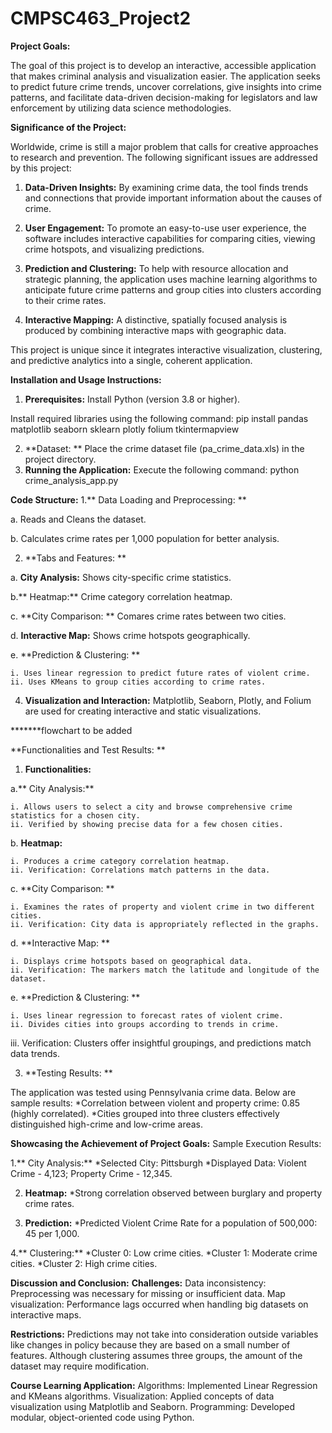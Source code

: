 # CMPSC463_Project2

**Project Goals:**

The goal of this project is to develop an interactive, accessible application that makes criminal analysis and visualization easier. The application seeks to predict future crime trends, uncover correlations, give insights into crime patterns, and facilitate data-driven decision-making for legislators and law enforcement by utilizing data science methodologies.

**Significance of the Project:**

Worldwide, crime is still a major problem that calls for creative approaches to research and prevention. The following significant issues are addressed by this project:

1. **Data-Driven Insights:** By examining crime data, the tool finds trends and connections that provide important information about the causes of crime.
   
2. **User Engagement:** To promote an easy-to-use user experience, the software includes interactive capabilities for comparing cities, viewing crime hotspots, and visualizing predictions.
   
3. **Prediction and Clustering:** To help with resource allocation and strategic planning, the application uses machine learning algorithms to anticipate future crime patterns and group cities into clusters according to their crime rates.
   
4. **Interactive Mapping:** A distinctive, spatially focused analysis is produced by combining interactive maps with geographic data.

This project is unique since it integrates interactive visualization, clustering, and predictive analytics into a single, coherent application.


**Installation and Usage Instructions:**
1. **Prerequisites:**
Install Python (version 3.8 or higher).

Install required libraries using the following command:
 pip install pandas matplotlib seaborn sklearn plotly folium tkintermapview


2. **Dataset: ** Place the crime dataset file (pa_crime_data.xls) in the project directory.
3. **Running the Application:**
Execute the following command:
  python crime_analysis_app.py


**Code Structure:**
1.** Data Loading and Preprocessing: **

  a. Reads and Cleans the dataset. 
  
  b. Calculates crime rates per 1,000 population for better analysis. 
  

2. **Tabs and Features: **
   
  a. **City Analysis:** Shows city-specific crime statistics.
  
  b.** Heatmap:** Crime category correlation heatmap.
  
  c. **City Comparison: ** Comares crime rates between two cities.
  
  d. **Interactive Map:** Shows crime hotspots geographically.
  
  e. **Prediction & Clustering: **
  
    i. Uses linear regression to predict future rates of violent crime. 
    ii. Uses KMeans to group cities according to crime rates.

4. **Visualization and Interaction:**
Matplotlib, Seaborn, Plotly, and Folium are used for creating interactive and static visualizations.



*******flowchart to be added 




**Functionalities and Test Results: **
1. **Functionalities:**
   
  a.** City Analysis:**
  
    i. Allows users to select a city and browse comprehensive crime statistics for a chosen city.
    ii. Verified by showing precise data for a few chosen cities.
    
  b. **Heatmap:** 
  
    i. Produces a crime category correlation heatmap.
    ii. Verification: Correlations match patterns in the data.
    
  c. **City Comparison: **
  
    i. Examines the rates of property and violent crime in two different cities.
    ii. Verification: City data is appropriately reflected in the graphs.
    
  d. **Interactive Map: **
  
    i. Displays crime hotspots based on geographical data.
    ii. Verification: The markers match the latitude and longitude of the dataset.
    
  e. **Prediction & Clustering: **
  
    i. Uses linear regression to forecast rates of violent crime.
    ii. Divides cities into groups according to trends in crime.
   iii. Verification: Clusters offer insightful groupings, and predictions match data trends.


3. **Testing Results: **
   
The application was tested using Pennsylvania crime data. Below are sample results:
  *Correlation between violent and property crime: 0.85 (highly correlated).
  *Cities grouped into three clusters effectively distinguished high-crime and low-crime areas.


**Showcasing the Achievement of Project Goals:**
Sample Execution Results:

1.** City Analysis:**
  *Selected City: Pittsburgh
  *Displayed Data: Violent Crime - 4,123; Property Crime - 12,345.

  
2. **Heatmap:**
  *Strong correlation observed between burglary and property crime rates.

   
4. **Prediction:**
  *Predicted Violent Crime Rate for a population of 500,000: 45 per 1,000.


4.** Clustering:**
*Cluster 0: Low crime cities.
*Cluster 1: Moderate crime cities.
*Cluster 2: High crime cities.



**Discussion and Conclusion:** 
**Challenges:**
Data inconsistency: Preprocessing was necessary for missing or insufficient data.
Map visualization: Performance lags occurred when handling big datasets on interactive maps.

**Restrictions:**
Predictions may not take into consideration outside variables like changes in policy because they are based on a small number of features.
Although clustering assumes three groups, the amount of the dataset may require modification.

**Course Learning Application:**
Algorithms: Implemented Linear Regression and KMeans algorithms.
Visualization: Applied concepts of data visualization using Matplotlib and Seaborn.
Programming: Developed modular, object-oriented code using Python.






